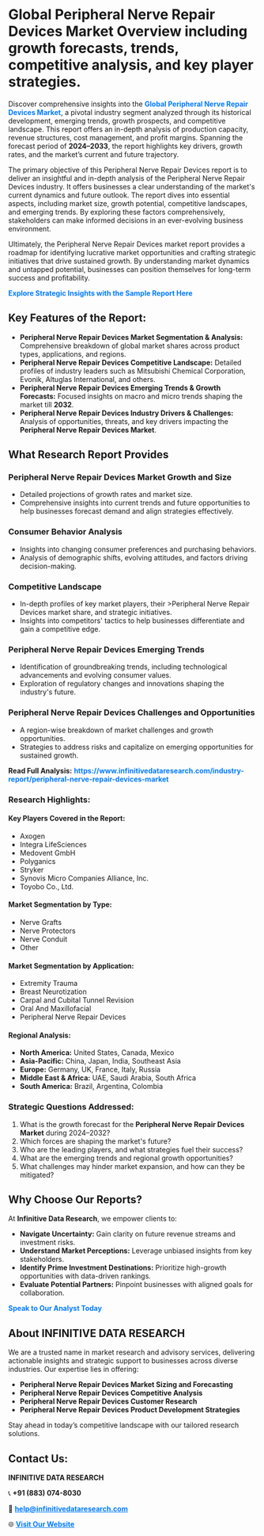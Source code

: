<h1>Global Peripheral Nerve Repair Devices Market Overview including growth forecasts, trends, competitive analysis, and key player strategies.</h1>
<p>
Discover comprehensive insights into the 
<a href="https://www.infinitivedataresearch.com/industry-report/peripheral-nerve-repair-devices-market" rel="dofollow" style="color: #007BFF; text-decoration: none;"><strong>Global Peripheral Nerve Repair Devices Market</strong></a>, a pivotal industry segment analyzed through its historical development, emerging trends, growth prospects, and competitive landscape. This report offers an in-depth analysis of production capacity, revenue structures, cost management, and profit margins. Spanning the forecast period of <strong>2024–2033</strong>, the report highlights key drivers, growth rates, and the market’s current and future trajectory.
</p>
<p>
The primary objective of this Peripheral Nerve Repair Devices report is to deliver an insightful and in-depth analysis of the Peripheral Nerve Repair Devices industry. It offers businesses a clear understanding of the market's current dynamics and future outlook. The report dives into essential aspects, including market size, growth potential, competitive landscapes, and emerging trends. By exploring these factors comprehensively, stakeholders can make informed decisions in an ever-evolving business environment.
</p>
<p>
Ultimately, the Peripheral Nerve Repair Devices market report provides a roadmap for identifying lucrative market opportunities and crafting strategic initiatives that drive sustained growth. By understanding market dynamics and untapped potential, businesses can position themselves for long-term success and profitability.
</p>
<p>
<a href="https://www.infinitivedataresearch.com/request-sample/reportId=111506" style="color: #007BFF; text-decoration: none;"><strong>Explore Strategic Insights with the Sample Report Here</strong></a>
</p>

<h2>Key Features of the Report:</h2>
<ul>
<li><strong>Peripheral Nerve Repair Devices Market Segmentation & Analysis:</strong> Comprehensive breakdown of global market shares across product types, applications, and regions.</li>
<li><strong>Peripheral Nerve Repair Devices Competitive Landscape:</strong> Detailed profiles of industry leaders such as Mitsubishi Chemical Corporation, Evonik, Altuglas International, and others.</li>
<li><strong>Peripheral Nerve Repair Devices Emerging Trends & Growth Forecasts:</strong> Focused insights on macro and micro trends shaping the market till <strong>2032</strong>.</li>
<li><strong>Peripheral Nerve Repair Devices Industry Drivers & Challenges:</strong> Analysis of opportunities, threats, and key drivers impacting the <strong>Peripheral Nerve Repair Devices Market</strong>.</li>
</ul>

<h2>What Research Report Provides</h2>
<h3>Peripheral Nerve Repair Devices Market Growth and Size</h3>
<ul>
<li>Detailed projections of growth rates and market size.</li>
<li>Comprehensive insights into current trends and future opportunities to help businesses forecast demand and align strategies effectively.</li>
</ul>

<h3>Consumer Behavior Analysis</h3>
<ul>
<li>Insights into changing consumer preferences and purchasing behaviors.</li>
<li>Analysis of demographic shifts, evolving attitudes, and factors driving decision-making.</li>
</ul>

<h3>Competitive Landscape</h3>
<ul>
<li>In-depth profiles of key market players, their >Peripheral Nerve Repair Devices market share, and strategic initiatives.</li>
<li>Insights into competitors' tactics to help businesses differentiate and gain a competitive edge.</li>
</ul>

<h3>Peripheral Nerve Repair Devices Emerging Trends</h3>
<ul>
<li>Identification of groundbreaking trends, including technological advancements and evolving consumer values.</li>
<li>Exploration of regulatory changes and innovations shaping the industry's future.</li>
</ul>

<h3>Peripheral Nerve Repair Devices Challenges and Opportunities</h3>
<ul>
<li>A region-wise breakdown of market challenges and growth opportunities.</li>
<li>Strategies to address risks and capitalize on emerging opportunities for sustained growth.</li>
</ul>
<p><strong>Read Full Analysis:</strong> <a href="https://www.infinitivedataresearch.com/industry-report/peripheral-nerve-repair-devices-market" rel="dofollow" style="color: #007BFF; text-decoration: none;"><strong>https://www.infinitivedataresearch.com/industry-report/peripheral-nerve-repair-devices-market</strong></a></p>
<h3>Research Highlights:</h3>
<h4>Key Players Covered in the Report:</h4>
<ul><li>Axogen</li><li>Integra LifeSciences</li><li>Medovent GmbH</li><li>Polyganics</li><li>Stryker</li><li>Synovis Micro Companies Alliance, Inc.</li><li>Toyobo Co., Ltd.</li></ul>
<h4>Market Segmentation by Type:</h4>
<ul><li>Nerve Grafts</li><li>Nerve Protectors</li><li>Nerve Conduit</li><li>Other</li></ul>
<h4>Market Segmentation by Application:</h4>
<ul><li>Extremity Trauma</li><li>Breast Neurotization</li><li>Carpal and Cubital Tunnel Revision</li><li>Oral And Maxillofacial</li><li>Peripheral Nerve Repair Devices</li></ul>

<h4>Regional Analysis:</h4>
<ul>
<li><strong>North America:</strong> United States, Canada, Mexico</li>
<li><strong>Asia-Pacific:</strong> China, Japan, India, Southeast Asia</li>
<li><strong>Europe:</strong> Germany, UK, France, Italy, Russia</li>
<li><strong>Middle East & Africa:</strong> UAE, Saudi Arabia, South Africa</li>
<li><strong>South America:</strong> Brazil, Argentina, Colombia</li>
</ul>

<h3>Strategic Questions Addressed:</h3>
<ol>
<li>What is the growth forecast for the <strong>Peripheral Nerve Repair Devices Market</strong> during 2024–2032?</li>
<li>Which forces are shaping the market's future?</li>
<li>Who are the leading players, and what strategies fuel their success?</li>
<li>What are the emerging trends and regional growth opportunities?</li>
<li>What challenges may hinder market expansion, and how can they be mitigated?</li>
</ol>

<h2>Why Choose Our Reports?</h2>
<p>At <strong>Infinitive Data Research</strong>, we empower clients to:</p>
<ul>
<li><strong>Navigate Uncertainty:</strong> Gain clarity on future revenue streams and investment risks.</li>
<li><strong>Understand Market Perceptions:</strong> Leverage unbiased insights from key stakeholders.</li>
<li><strong>Identify Prime Investment Destinations:</strong> Prioritize high-growth opportunities with data-driven rankings.</li>
<li><strong>Evaluate Potential Partners:</strong> Pinpoint businesses with aligned goals for collaboration.</li>
</ul>
<p><a href="https://www.infinitivedataresearch.com/industry-report/peripheral-nerve-repair-devices-market" rel="dofollow" style="color: #007BFF; text-decoration: none;"><strong>Speak to Our Analyst Today</strong></a></p>

<h2>About INFINITIVE DATA RESEARCH</h2>
<p>We are a trusted name in market research and advisory services, delivering actionable insights and strategic support to businesses across diverse industries. Our expertise lies in offering:</p>
<ul>
<li><strong>Peripheral Nerve Repair Devices Market Sizing and Forecasting</strong></li>
<li><strong>Peripheral Nerve Repair Devices Competitive Analysis</strong></li>
<li><strong>Peripheral Nerve Repair Devices Customer Research</strong></li>
<li><strong>Peripheral Nerve Repair Devices Product Development Strategies</strong></li>
</ul>
<p>Stay ahead in today’s competitive landscape with our tailored research solutions.</p>

<h2>Contact Us:</h2>
<p><strong>INFINITIVE DATA RESEARCH</strong></p>
<p>📞 <strong>+91 (883) 074-8030</strong></p>
<p>📧 <strong><a href="mailto:help@infinitivedataresearch.com" style="color: #007BFF;">help@infinitivedataresearch.com</a></strong></p>
<p>🌐 <strong><a href="https://www.infinitivedataresearch.com" rel="dofollow" style="color: #007BFF;">Visit Our Website</a></strong></p>